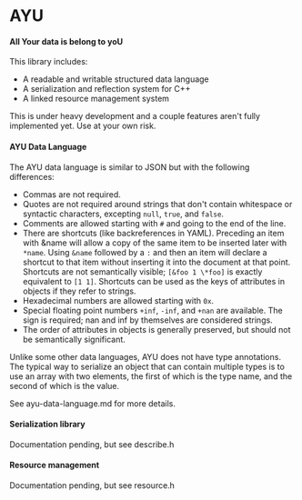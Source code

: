 AYU
===

#### All Your data is belong to yoU

This library includes:
 - A readable and writable structured data language
 - A serialization and reflection system for C++
 - A linked resource management system

This is under heavy development and a couple features aren't fully implemented
yet.  Use at your own risk.

#### AYU Data Language

The AYU data language is similar to JSON but with the following differences:
 - Commas are not required.
 - Quotes are not required around strings that don't contain whitespace or
   syntactic characters, excepting `null`, `true`, and `false`.
 - Comments are allowed starting with `#` and going to the end of the line.
 - There are shortcuts (like backreferences in YAML).  Preceding an item with
   &name will allow a copy of the same item to be inserted later with `*name`.
   Using `&name` followed by a `:` and then an item will declare a shortcut to
   that item without inserting it into the document at that point.  Shortcuts
   are not semantically visible; `[&foo 1 \*foo]` is exactly equivalent to
   `[1 1]`.  Shortcuts can be used as the keys of attributes in objects if they
   refer to strings.
 - Hexadecimal numbers are allowed starting with `0x`.
 - Special floating point numbers `+inf`, `-inf`, and `+nan` are available.  The
   sign is required; nan and inf by themselves are considered strings.
 - The order of attributes in objects is generally preserved, but should not be
   semantically significant.

Unlike some other data languages, AYU does not have type annotations.  The
typical way to serialize an object that can contain multiple types is to use an
array with two elements, the first of which is the type name, and the second
of which is the value.

See ayu-data-language.md for more details.

#### Serialization library

Documentation pending, but see describe.h

#### Resource management

Documentation pending, but see resource.h
